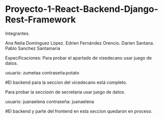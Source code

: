 # Proyecto-1-React-Backend-Django-Rest-Framework

Integrantes.


Ana Nelia Domínguez López.
Edrien Fernández Orencio.
Darien Santana.
Pablo Sanchez Santamaria


Especificaciones:
Para probar el apartado de visedecano usar juego de datos.

usuario: zumetaa
contraseña:potato

#El backend para la seccion del vicedecano está completo.

Para probar la seccioón de secretaria usar juego de datos. 

usuario: juanaelena
contraseña: juanaelena

#El backend y parte del frontend en esta seccion quedaron en proceso.
